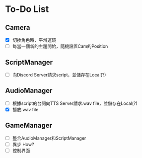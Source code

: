 # To-Do List

## Camera

- [x] 切換角色時，平滑運鏡
- [ ] 每當一個新的主題開始，隨機設置Cam的Position

## ScriptManager

- [ ] 向Discord Server請求script，並儲存在Local(?)

## AudioManager

- [ ] 根據script的台詞向TTS Server請求.wav file，並儲存在Local(?)
- [x] 播放.wav file

## GameManager

- [ ] 整合AudioManager和ScriptManager
- [ ] 異步 How?
- [ ] 控制界面